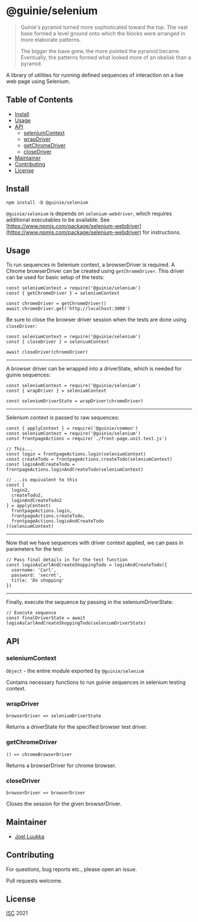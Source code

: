 # @guinie/selenium

<blockquote>
  <p>
    Guinie's pyramid turned more sophisticated toward the top. The vast base formed a level ground onto which the blocks were arranged in more elaborate patterns.
  </p>
  <p>
    The bigger the base grew, the more pointed the pyramid became. Eventually, the patterns formed what looked more of an obelisk than a pyramid.
  </p>
</blockquote>

A library of utilities for running defined sequences of interaction on a live web page using Selenium.

## Table of Contents

- [Install](#Install)
- [Usage](#Usage)
- [API](#API)
  - [seleniumContext](#seleniumContext)
  - [wrapDriver](#wrapDriver)
  - [getChromeDriver](#getChromeDriver)
  - [closeDriver](#closeDriver)
- [Maintainer](#Maintainer)
- [Contributing](#Contributing)
- [License](#License)

## Install

```
npm install -D @guinie/selenium
```

`@guinie/selenium` is depends on `selenium-webdriver`, which requires additional executables to be available. See [https://www.npmjs.com/package/selenium-webdriver](https://www.npmjs.com/package/selenium-webdriver) for instructions.

## Usage

To run sequences in Selenium context, a browserDriver is required. A Chrome browserDriver can be created using `getChromeDriver`. This driver can be used for basic setup of the tests:

```
const seleniumContext = require('@guinie/selenium')
const { getChromeDriver } = seleniumContext

const chromeDriver = getChromeDriver()
await chromeDriver.get('http://localhost:3000')
```

Be sure to close the browser driver session when the tests are done using `closeDriver`:

```
const seleniumContext = require('@guinie/selenium')
const { closeDriver } = seleniumContext

await closeDriver(chromeDriver)
```

---

A browser driver can be wrapped into a driverState, which is needed for guinie sequences:

```
const seleniumContext = require('@guinie/selenium')
const { wrapDriver } = seleniumContext

const seleniumDriverState = wrapDriver(chromeDriver)
```

---

Selenium context is passed to raw sequences:

```
const { applyContext } = require('@guinie/common')
const seleniumContext = require('@guinie/selenium')
const frontpageActions = require('./front-page.unit.test.js')

// This...
const login = frontpageActions.login(seleniumContext)
const createTodo = frontpageActions.createTodo(seleniumContext)
const loginAndCreateTodo = frontpageActions.loginAndCreateTodo(seleniumContext)

// ...is equivalent to this
const [
  login2,
  createTodo2,
  loginAndCreateTodo2
] = applyContext(
  frontpageActions.login,
  frontpageActions.createTodo,
  frontpageActions.loginAndCreateTodo
)(seleniumContext)
```

---

Now that we have sequences with driver context applied, we can pass in parameters for the test:

```
// Pass final details in for the test function
const loginAsCarlAndCreateShoppingTodo = loginAndCreateTodo({
  username: 'Carl',
  password: 'secret',
  title: 'Do shopping'
})
```

---

Finally, execute the sequence by passing in the seleniumDriverState:

```
// Execute sequence
const finalDriverState = await loginAsCarlAndCreateShoppingTodo(seleniumDriverState)
```

## API

### seleniumContext

`Object` - the entire module exported by `@guinie/selenium`

Contains necessary functions to run guinie sequences in selenium testing context.

### wrapDriver

`browserDriver => seleniumDriverState`

Returns a driverState for the specified browser test driver.

### getChromeDriver

`() => chromeBrowserDriver`

Returns a browserDriver for chrome browser.

### closeDriver

`browserDriver => browserDriver`

Closes the session for the given browserDriver.

## Maintainer

- [Joel Luukka](https://github.com/jluukka-ge)

## Contributing

For questions, bug reports etc., please open an issue.

Pull requests welcome.

## License

[ISC](LICENSE) 2021
